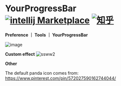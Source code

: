 # YourProgressBar  [![intellij Marketplace](https://cdn.nlark.com/yuque/0/2023/png/1233924/1680842789602-0f28f55f-7833-4f83-b6a9-1a969a673c7c.png)][wjx:intellij] [![知乎](https://cdn.nlark.com/yuque/0/2022/svg/1233924/1671681742844-c69fb184-3fe3-474f-ac0d-dd465be3932d.svg)][wjx:zhihu]


**Preference ｜ Tools ｜ YourProgressBar**

![image](https://user-images.githubusercontent.com/41990342/230322966-7cc405db-59fc-479a-bb88-b675ccbd89ce.png)

**Custom effect**
![ssww2](https://user-images.githubusercontent.com/41990342/230342469-b77f1400-745b-46a5-9267-6504184e89f3.gif)

[wjx:intellij]: https://plugins.jetbrains.com/plugin/21417-yourprogressbar
[wjx:zhihu]: https://zhuanlan.zhihu.com/p/619926028

**Other**

The default panda icon comes from: https://www.pinterest.com/pin/572027590162744044/
